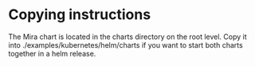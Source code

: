 # Copying instructions

The Mira chart is located in the charts directory on the root level.
Copy it into ./examples/kubernetes/helm/charts if you want to start both charts together in a helm release.
